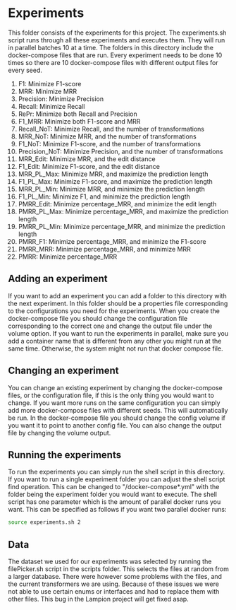 # Experiments
This folder consists of the experiments for this project. The experiments.sh script runs through all these experiments and executes them. They 
will run in parallel batches 10 at a time. The folders in this directory include the docker-compose files that are run. Every experiment needs to 
be done 10 times so there are 10 docker-compose files with different output files for every seed.

1. F1: Minimize F1-score
2. MRR: Minimize MRR
3. Precision: Minimize Precision
4. Recall: Minimize Recall
5. RePr: Minimize both Recall and Precision
6. F1_MRR: Minimize both F1-score and MRR
7. Recall_NoT: Minimize Recall, and the number of transformations
8. MRR_NoT: Minimize MRR, and the number of transformations
9. F1_NoT: Minimize F1-score, and the number of transformations
10. Precision_NoT: Minimize Precision, and the number of transformations
11. MRR_Edit: Minimize MRR, and the edit distance
12. F1_Edit: Minimize F1-score, and the edit distance
13. MRR_PL_Max: Minimize MRR, and maximize the prediction length
14. F1_PL_Max: Minimize F1-score, and maximize the prediction length
15. MRR_PL_Min: Minimize MRR, and minimize the prediction length
16. F1_PL_Min: Minimize F1, and minimize the prediction length
17. PMRR_Edit: Minimize percentage_MRR, and minimize the edit length
18. PMRR_PL_Max: Minimize percentage_MRR, and maximize the prediction length
19. PMRR_PL_Min: Minimize percentage_MRR, and minimize the prediction length
20. PMRR_F1: Minimize percentage_MRR, and minimize the F1-score
21. PMRR_MRR: Minimize percentage_MRR, and minimize MRR
22. PMRR: Minimize percentage_MRR

## Adding an experiment
If you want to add an experiment you can add a folder to this directory with the next experiment. In this folder should be a properties file 
corresponding to the configurations you need for the experiments. When you create the docker-compose file you should change the configuration file 
corresponding to the correct one and change the output file under the volume option. If you want to run the experiments in parallel, make sure you 
add a container name that is different from any other you might run at the same time. Otherwise, the system might not run that docker compose file.

## Changing an experiment
You can change an existing experiment by changing the docker-compose files, or the configuration file, if this is the only thing you would want to 
change. If you want more runs on the same configuration you can simply add more docker-compose files with different seeds. This will automatically 
be run. In the docker-compose file you should change the config volume if you want it to point to another config file. You can also change the 
output file by changing the volume output.

## Running the experiments
To run the experiments you can simply run the shell script in this directory. If you want to run a single experiment folder you can adjust the 
shell script find operation. This can be changed to "<folder>/docker-compose*.yml" with the folder being the experiment folder you would want to 
execute. The shell script has one parameter which is the amount of parallel docker runs you want. This can be specified as follows if you want two 
parallel docker runs:

```sh
source experiments.sh 2
```

## Data
The dataset we used for our experiments was selected by running the filePicker.sh script in the scripts folder. 
This selects the files at random from a larger database. There were however some problems with the files, and the current transformers we are using.
Because of these issues we were not able to use certain enums or interfaces and had to replace them with other files. This bug in the Lampion 
project will get fixed asap.

